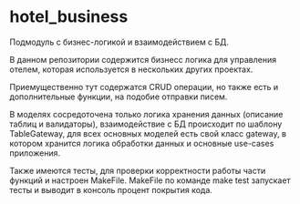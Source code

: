 # hotel_business
Подмодуль с бизнес-логикой и взаимодействием с БД.

В данном репозитории содержится бизнесс логика для управления отелем, которая используется в нескольких других проектах. 

Приемущественно тут содержатся CRUD операции, но также есть и дополнительные функции, на подобие отправки писем.

В моделях сосредоточена только логика хранения данных (описание таблиц и валидаторы), взаимодействие c БД происходит по шаблону TableGateway, для всех основных моделей есть свой класс gateway, в котором хранится логика обработки данных и основные use-cases приложения.

Также имеются тесты, для проверки корректности работы части функций и настроен MakeFile. MakeFile по команде make test запускает тесты и выводит в консоль процент покрытия кода.
